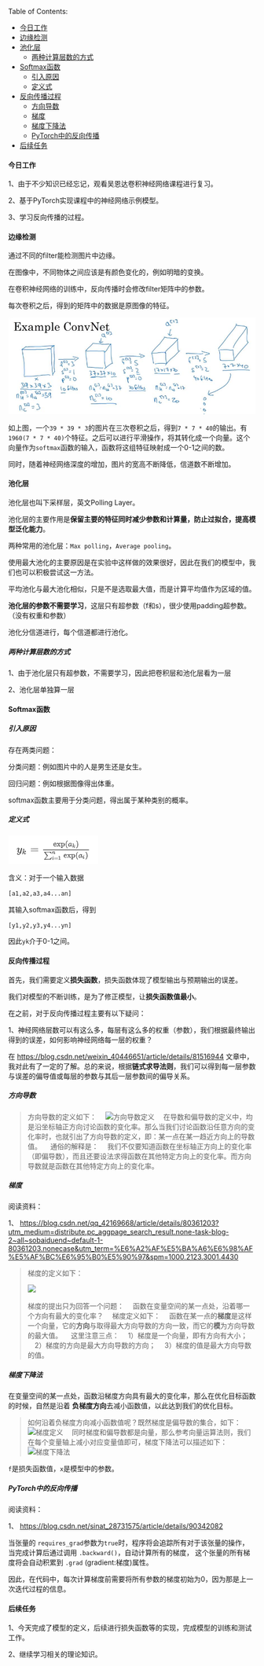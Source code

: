 Table of Contents:

- [今日工作](#今日工作)
- [边缘检测](#边缘检测)
- [池化层](#池化层)
  - [两种计算层数的方式](#两种计算层数的方式)
- [Softmax函数](#Softmax函数)
  - [引入原因](#引入原因)
  - [定义式](#定义式)
- [反向传播过程](#反向传播过程)
  - [方向导数](#方向导数)
  - [梯度](#梯度)
  - [梯度下降法](#梯度下降法)
  - [PyTorch中的反向传播](#PyTorch中的反向传播)
- [后续任务](#后续任务)



#### 今日工作

1、由于不少知识已经忘记，观看吴恩达卷积神经网络课程进行复习。

2、基于PyTorch实现课程中的神经网络示例模型。

3、学习反向传播的过程。

#### 边缘检测

通过不同的filter能检测图片中边缘。

在图像中，不同物体之间应该是有颜色变化的，例如明暗的变换。

在卷积神经网络的训练中，反向传播时会修改filter矩阵中的参数。

每次卷积之后，得到的矩阵中的数据是原图像的特征。

![](https://github.com/fantasy995/ComputerVision/blob/main/images/QQ%E6%88%AA%E5%9B%BE20201017141236.jpg?raw=true)

如上图，一个`39 * 39 * 3`的图片在三次卷积之后，得到`7 * 7 * 40`的输出。有`1960(7 * 7 * 40)`个特征。之后可以进行平滑操作，将其转化成一个向量。这个向量作为`softmax`函数的输入，函数将这组特征映射成一个0-1之间的数。

同时，随着神经网络深度的增加，图片的宽高不断降低，信道数不断增加。

#### 池化层

池化层也叫下采样层，英文Polling Layer。

池化层的主要作用是**保留主要的特征同时减少参数和计算量，防止过拟合，提高模型泛化能力**。

两种常用的池化层：`Max polling`，`Average pooling`。

使用最大池化的主要原因是在实验中这样做的效果很好，因此在我们的模型中，我们也可以积极尝试这一方法。

平均池化与最大池化相似，只是不是选取最大值，而是计算平均值作为区域的值。

**池化层的参数不需要学习**，这层只有超参数（f和s），很少使用padding超参数。（没有权重和参数）

池化分信道进行，每个信道都进行池化。

##### 两种计算层数的方式

1、由于池化层只有超参数，不需要学习，因此把卷积层和池化层看为一层

2、池化层单独算一层

#### Softmax函数

##### 引入原因

存在两类问题：

分类问题：例如图片中的人是男生还是女生。

回归问题：例如根据图像得出体重。

softmax函数主要用于分类问题，得出属于某种类别的概率。

##### 定义式

![](https://github.com/fantasy995/ComputerVision/blob/main/images/Snipaste_2020-10-17_23-07-12.png?raw=true)

含义：对于一个输入数据

```python
[a1,a2,a3,a4...an]
```

其输入softmax函数后，得到

```
[y1,y2,y3,y4...yn]
```

因此`yk`介于0-1之间。

#### 反向传播过程

首先，我们需要定义**损失函数**，损失函数体现了模型输出与预期输出的误差。

我们对模型的不断训练，是为了修正模型，让**损失函数值最小**。

在之前，对于反向传播过程主要有以下疑问：

1、神经网络层数可以有这么多，每层有这么多的权重（参数），我们根据最终输出得到的误差，如何影响神经网络每一层的权重？

在 https://blog.csdn.net/weixin_40446651/article/details/81516944 文章中，我对此有了一定的了解。总的来说，根据**链式求导法则**，我们可以得到每一层参数与误差的偏导值或每层的参数与其后一层参数间的偏导关系。

##### 方向导数

>方向导数的定义如下：
>　![方向导数定义](https://img-blog.csdn.net/20160325132224619)
>　在导数和偏导数的定义中，均是沿坐标轴正方向讨论函数的变化率。那么当我们讨论函数沿任意方向的变化率时，也就引出了方向导数的定义，即：某一点在某一趋近方向上的导数值。
>　通俗的解释是：
>　我们不仅要知道函数在坐标轴正方向上的变化率（即偏导数），而且还要设法求得函数在其他特定方向上的变化率。而方向导数就是函数在其他特定方向上的变化率。

##### 梯度

阅读资料：

1、  https://blog.csdn.net/qq_42169668/article/details/80361203?utm_medium=distribute.pc_aggpage_search_result.none-task-blog-2~all~sobaiduend~default-1-80361203.nonecase&utm_term=%E6%A2%AF%E5%BA%A6%E6%98%AF%E5%AF%BC%E6%95%B0%E5%90%97&spm=1000.2123.3001.4430 

>梯度的定义如下：
>
>![](https://img-blog.csdn.net/20160325132321423)
>
>梯度的提出只为回答一个问题：
>　函数在变量空间的某一点处，沿着哪一个方向有最大的变化率？
>　梯度定义如下：
>　函数在某一点的**梯度**是这样一个向量，它的**方向**与取得最大方向导数的方向一致，而它的**模**为方向导数的最大值。
>　这里注意三点：
>　1）梯度是一个向量，即有方向有大小；
>　2）梯度的方向是最大方向导数的方向；
>　3）梯度的值是最大方向导数的值。

##### 梯度下降法

在变量空间的某一点处，函数沿梯度方向具有最大的变化率，那么在优化目标函数的时候，自然是沿着 **负梯度方向**去减小函数值，以此达到我们的优化目标。

>如何沿着负梯度方向减小函数值呢？既然梯度是偏导数的集合，如下：
>　 ![梯度定义](https://img-blog.csdn.net/20160325132823559)
>　同时梯度和偏导数都是向量，那么参考向量运算法则，我们在每个变量轴上减小对应变量值即可，梯度下降法可以描述如下：
>　 ![梯度下降法](https://img-blog.csdn.net/20160325132853497)

`f`是损失函数值，`x`是模型中的参数。

##### PyTorch中的反向传播

阅读资料：

1、 https://blog.csdn.net/sinat_28731575/article/details/90342082 

当张量的 `requires_grad`参数为`true`时，程序将会追踪所有对于该张量的操作， 当完成计算后通过调用 `.backward()`，自动计算所有的梯度， 这个张量的所有梯度将会自动积累到 `.grad` (gradient:梯度)属性。

因此，在代码中，每次计算梯度前需要将所有参数的梯度初始为0，因为那是上一次迭代过程的信息。

#### 后续任务

1、今天完成了模型的定义，后续进行损失函数等的实现，完成模型的训练和测试工作。

2、继续学习相关的理论知识。